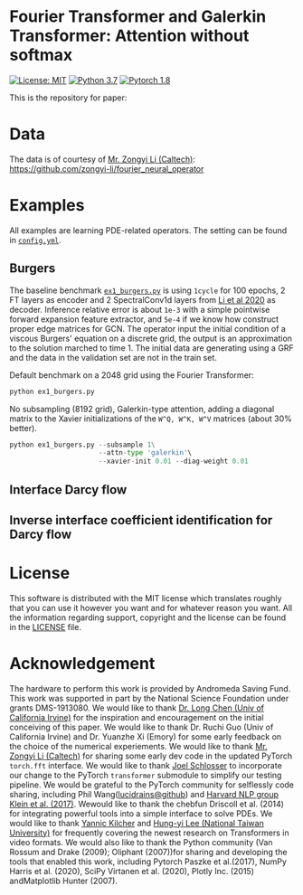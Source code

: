 # Fourier Transformer and Galerkin Transformer: Attention without softmax
[![License: MIT](https://img.shields.io/badge/License-MIT-yellow.svg)](./LICENSE)
[![Python 3.7](https://img.shields.io/badge/python-3.7-blue.svg)](https://www.python.org/downloads/release/python-370/)
[![Pytorch 1.8](https://img.shields.io/badge/pytorch-1.8-blue.svg)](https://pytorch.org/)

This is the repository for paper:

# Data
The data is of courtesy of [Mr. Zongyi Li (Caltech)](https://github.com/zongyi-li): https://github.com/zongyi-li/fourier_neural_operator

# Examples
All examples are learning PDE-related operators. The setting can be found in [`config.yml`](./config.yml).

## Burgers
The baseline benchmark [`ex1_burgers.py`](./ex1_burgers.py) is using `1cycle` for 100 epochs, 2 FT layers as encoder and 2 SpectralConv1d layers from [Li et al 2020](https://github.com/zongyi-li/fourier_neural_operator) as decoder. Inference relative error is about `1e-3` with a simple pointwise forward expansion feature extractor, and `5e-4` if we know how construct proper edge matrices for GCN. The operator input the initial condition of a viscous Burgers' equation on a discrete grid, the output is an approximation to the solution marched to time $1$. The initial data are generating using a GRF and the data in the validation set are not in the train set.

Default benchmark on a 2048 grid using the Fourier Transformer:
```python
python ex1_burgers.py
```
No subsampling (8192 grid), Galerkin-type attention, adding a diagonal matrix to the Xavier initializations of the `W^Q, W^K, W^V` matrices (about 30% better).
```python
python ex1_burgers.py --subsample 1\
                      --attn-type 'galerkin'\
                      --xavier-init 0.01 --diag-weight 0.01
```

## Interface Darcy flow

## Inverse interface coefficient identification for Darcy flow


# License
This software is distributed with the MIT license which translates roughly that you can use it however you want and for whatever reason you want. All the
information regarding support, copyright and the license can be found in the [LICENSE](./LICENSE) file.

# Acknowledgement
The hardware to perform this work is provided by Andromeda Saving Fund. This work was supported in part by the National Science Foundation under grants DMS-1913080. We would like to thank [Dr. Long Chen (Univ of California Irvine)](github.com/lyc102) for the inspiration and encouragement on the initial conceiving of this paper. We would like to thank Dr. Ruchi Guo (Univ of California Irvine) and Dr. Yuanzhe Xi (Emory) for some early feedback on the choice of the numerical experiements. We would like to thank [Mr. Zongyi Li (Caltech)](https://github.com/zongyi-li) for sharing some early dev code in the updated PyTorch `torch.fft` interface.  We would like to thank [Joel Schlosser](https://github.com/jbschlosser) to incorporate our change to the PyTorch `transformer` submodule to simplify our testing pipeline.  We would be grateful to the PyTorch community for selflessly code sharing, including Phil Wang([lucidrains@github](https://github.com/lucidrains)) and [Harvard NLP group Klein et al. (2017)](https://nlp.seas.harvard.edu/2018/04/03/attention.html).  Wewould like to thank the chebfun Driscoll et al. (2014) for integrating powerful tools into a simple interface to solve PDEs. We would like to thank [Yannic Kilcher](https://www.youtube.com/c/YannicKilcher/about) and [Hung-yi Lee (National Taiwan University)](https://www.youtube.com/c/HungyiLeeNTU) for frequently covering the newest research on Transformers in video formats.  We would also like to thank the Python community (Van Rossum and Drake (2009); Oliphant (2007))for sharing and developing the tools that enabled this work, including Pytorch Paszke et al.(2017),  NumPy Harris et al. (2020),  SciPy Virtanen et al. (2020),  Plotly Inc. (2015) andMatplotlib Hunter (2007).
